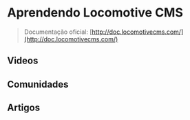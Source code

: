 # Aprendendo Locomotive CMS

> Documentação oficial: [http://doc.locomotivecms.com/](http://doc.locomotivecms.com/)

## Videos

## Comunidades

## Artigos